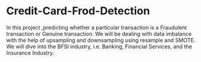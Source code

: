 # Credit-Card-Frod-Detection
In this project ,predicting whether a particular transaction is a Fraudulent transaction or Genuine transaction. We will be dealing with data imbalance with the help of upsampling and downsampling using resample and SMOTE. We will dive into the BFSI industry, i.e. Banking, Financial Services, and the Insurance Industry.
